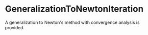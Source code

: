 # GeneralizationToNewtonIteration
A generalization to Newton's method with convergence analysis is provided.
